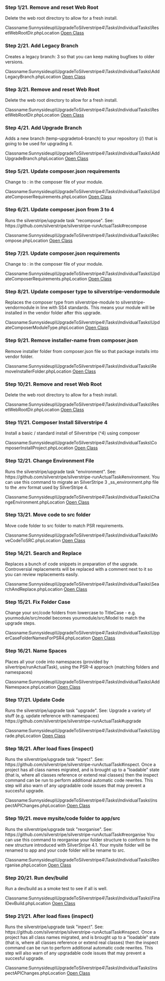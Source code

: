 <h3>Step 1/21. Remove and reset Web Root</h3><p>
            Delete the web root directory to allow for a fresh install.</p><p>Classname:Sunnysideup\UpgradeToSilverstripe4\Tasks\IndividualTasks\ResetWebRootDir.phpLocation <a href = "Place/holder/location"> Open Class</a></p><h3>Step 2/21. Add Legacy Branch</h3><p>
            Creates a legacy branch: 3 so that you
            can keep making bugfixes to older versions.</p><p>Classname:Sunnysideup\UpgradeToSilverstripe4\Tasks\IndividualTasks\AddLegacyBranch.phpLocation <a href = "Place/holder/location"> Open Class</a></p><h3>Step 3/21. Remove and reset Web Root</h3><p>
            Delete the web root directory to allow for a fresh install.</p><p>Classname:Sunnysideup\UpgradeToSilverstripe4\Tasks\IndividualTasks\ResetWebRootDir.phpLocation <a href = "Place/holder/location"> Open Class</a></p><h3>Step 4/21. Add Upgrade Branch</h3><p>
            Adds a new branch (temp-upgradeto4-branch) to your
            repository (/)
            that is going to be used for upgrading it.</p><p>Classname:Sunnysideup\UpgradeToSilverstripe4\Tasks\IndividualTasks\AddUpgradeBranch.phpLocation <a href = "Place/holder/location"> Open Class</a></p><h3>Step 5/21. Update composer.json requirements</h3><p>
            Change  to :
            in the composer file of your module.</p><p>Classname:Sunnysideup\UpgradeToSilverstripe4\Tasks\IndividualTasks\UpdateComposerRequirements.phpLocation <a href = "Place/holder/location"> Open Class</a></p><h3>Step 6/21. Update composer.json from 3 to 4</h3><p>
            Runs the silverstripe/upgrade task "recompose". See:
            https://github.com/silverstripe/silverstripe-runActualTask#recompose</p><p>Classname:Sunnysideup\UpgradeToSilverstripe4\Tasks\IndividualTasks\Recompose.phpLocation <a href = "Place/holder/location"> Open Class</a></p><h3>Step 7/21. Update composer.json requirements</h3><p>
            Change  to :
            in the composer file of your module.</p><p>Classname:Sunnysideup\UpgradeToSilverstripe4\Tasks\IndividualTasks\UpdateComposerRequirements.phpLocation <a href = "Place/holder/location"> Open Class</a></p><h3>Step 8/21. Update composer type to silverstripe-vendormodule </h3><p>
            Replaces the composer type from silverstripe-module to silverstripe-vendormodule in line with SS4 standards.
            This means your module will be installed in the vendor folder after this upgrade.</p><p>Classname:Sunnysideup\UpgradeToSilverstripe4\Tasks\IndividualTasks\UpdateComposerModuleType.phpLocation <a href = "Place/holder/location"> Open Class</a></p><h3>Step 9/21. Remove installer-name from composer.json</h3><p>
            Remove installer folder from composer.json file so that package
            installs into vendor folder.</p><p>Classname:Sunnysideup\UpgradeToSilverstripe4\Tasks\IndividualTasks\RemoveInstallerFolder.phpLocation <a href = "Place/holder/location"> Open Class</a></p><h3>Step 10/21. Remove and reset Web Root</h3><p>
            Delete the web root directory to allow for a fresh install.</p><p>Classname:Sunnysideup\UpgradeToSilverstripe4\Tasks\IndividualTasks\ResetWebRootDir.phpLocation <a href = "Place/holder/location"> Open Class</a></p><h3>Step 11/21. Composer Install Silverstripe 4</h3><p>
            Install a basic / standard install of Silverstripe (^4)
            using composer</p><p>Classname:Sunnysideup\UpgradeToSilverstripe4\Tasks\IndividualTasks\ComposerInstallProject.phpLocation <a href = "Place/holder/location"> Open Class</a></p><h3>Step 12/21. Change Environment File</h3><p>
            Runs the silverstripe/upgrade task "environment". See:
            https://github.com/silverstripe/silverstripe-runActualTask#environment.
            You can use this command to migrate an SilverStripe 3 _ss_environment.php
            file to the .env format used by SilverStripe 4.</p><p>Classname:Sunnysideup\UpgradeToSilverstripe4\Tasks\IndividualTasks\ChangeEnvironment.phpLocation <a href = "Place/holder/location"> Open Class</a></p><h3>Step 13/21. Move code to src folder</h3><p>
            Move code folder to src folder to match PSR requirements.</p><p>Classname:Sunnysideup\UpgradeToSilverstripe4\Tasks\IndividualTasks\MoveCodeToSRC.phpLocation <a href = "Place/holder/location"> Open Class</a></p><h3>Step 14/21. Search and Replace</h3><p>
            Replaces a bunch of code snippets in preparation of the upgrade.
            Controversial replacements will be replaced with a comment
            next to it so you can review replacements easily.</p><p>Classname:Sunnysideup\UpgradeToSilverstripe4\Tasks\IndividualTasks\SearchAndReplace.phpLocation <a href = "Place/holder/location"> Open Class</a></p><h3>Step 15/21. Fix Folder Case</h3><p>
            Change your src/code folders from lowercase to TitleCase - e.g.
            yourmodule/src/model becomes yourmodule/src/Model to match the upgrade
            steps.</p><p>Classname:Sunnysideup\UpgradeToSilverstripe4\Tasks\IndividualTasks\UpperCaseFolderNamesForPSR4.phpLocation <a href = "Place/holder/location"> Open Class</a></p><h3>Step 16/21. Name Spaces</h3><p>
            Places all your code into namespaces (provided by silvertripe/runActualTask),
            using the PSR-4 approach (matching folders and namespaces)</p><p>Classname:Sunnysideup\UpgradeToSilverstripe4\Tasks\IndividualTasks\AddNamespace.phpLocation <a href = "Place/holder/location"> Open Class</a></p><h3>Step 17/21. Update Code</h3><p>
            Runs the silverstripe/upgrade task "upgrade". See:
            Upgrade a variety of stuff (e.g. update reference with namespaces)
            https://github.com/silverstripe/silverstripe-runActualTask#upgrade</p><p>Classname:Sunnysideup\UpgradeToSilverstripe4\Tasks\IndividualTasks\Upgrade.phpLocation <a href = "Place/holder/location"> Open Class</a></p><h3>Step 18/21. After load fixes (inspect)</h3><p>
            Runs the silverstripe/upgrade task "inpect". See:
            https://github.com/silverstripe/silverstripe-runActualTask#inspect.
            Once a project has all class names migrated, and is brought up to a
            "loadable" state (that is, where all classes reference or extend real classes)
            then the inspect command can be run to perform additional automatic code rewrites.
            This step will also warn of any upgradable code issues that may prevent a succesful upgrade.</p><p>Classname:Sunnysideup\UpgradeToSilverstripe4\Tasks\IndividualTasks\InspectAPIChanges.phpLocation <a href = "Place/holder/location"> Open Class</a></p><h3>Step 19/21. move mysite/code folder to app/src</h3><p>
            Runs the silverstripe/upgrade task "reorganise". See:
            https://github.com/silverstripe/silverstripe-runActualTask#reorganise
            You can use this command to reorganise your folder structure to
            conform to the new structure introduced with SilverStripe 4.1.
            Your mysite folder will be renamed to app and your code folder will be rename to src.
            </p><p>Classname:Sunnysideup\UpgradeToSilverstripe4\Tasks\IndividualTasks\Reorganise.phpLocation <a href = "Place/holder/location"> Open Class</a></p><h3>Step 20/21. Run dev/build</h3><p>
            Run a dev/build as a smoke test to see if all is well.</p><p>Classname:Sunnysideup\UpgradeToSilverstripe4\Tasks\IndividualTasks\FinalDevBuild.phpLocation <a href = "Place/holder/location"> Open Class</a></p><h3>Step 21/21. After load fixes (inspect)</h3><p>
            Runs the silverstripe/upgrade task "inpect". See:
            https://github.com/silverstripe/silverstripe-runActualTask#inspect.
            Once a project has all class names migrated, and is brought up to a
            "loadable" state (that is, where all classes reference or extend real classes)
            then the inspect command can be run to perform additional automatic code rewrites.
            This step will also warn of any upgradable code issues that may prevent a succesful upgrade.</p><p>Classname:Sunnysideup\UpgradeToSilverstripe4\Tasks\IndividualTasks\InspectAPIChanges.phpLocation <a href = "Place/holder/location"> Open Class</a></p>